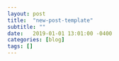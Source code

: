 ```yaml
---
layout: post
title:  "new-post-template"
subtitle: ""
date:   2019-01-01 13:01:00 -0400
categories: [blog]
tags: []
---
```


